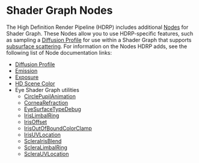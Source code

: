 # Shader Graph Nodes

The High Definition Render Pipeline (HDRP) includes additional [Nodes](https://docs.unity3d.com/Packages/com.unity.shadergraph@12.1/manual/Node.html) for Shader Graph. These Nodes allow you to use HDRP-specific features, such as sampling a [Diffusion Profile](Diffusion-Profile.md) for use within a Shader Graph that supports [subsurface scattering](Subsurface-Scattering.md). For information on the Nodes HDRP adds, see the following list of Node documentation links:

* [Diffusion Profile](https://docs.unity3d.com/Packages/com.unity.shadergraph@12.1/manual/Diffusion-Profile-Node.html)
* [Emission](https://docs.unity3d.com/Packages/com.unity.shadergraph@12.1/manual/Emission-Node.html)
* [Exposure](https://docs.unity3d.com/Packages/com.unity.shadergraph@12.1/manual/Exposure-Node.html)
* [HD Scene Color](https://docs.unity3d.com/Packages/com.unity.shadergraph@12.1/manual/HD-Scene-Color-Node.html)
* Eye Shader Graph utilities
  * [CirclePupilAnimation](https://docs.unity3d.com/Packages/com.unity.shadergraph@12.1/manual/Circle-Pupil-Animation-Node.html)
  * [CorneaRefraction](https://docs.unity3d.com/Packages/com.unity.shadergraph@12.1/manual/Cornea-Refraction-Node.html)
  * [EyeSurfaceTypeDebug](https://docs.unity3d.com/Packages/com.unity.shadergraph@12.1/manual/Eye-Surface-Type-Debug-Node.html)
  * [IrisLimbalRing](https://docs.unity3d.com/Packages/com.unity.shadergraph@12.1/manual/Iris-Limbal-Ring-Node.html)
  * [IrisOffset](https://docs.unity3d.com/Packages/com.unity.shadergraph@12.1/manual/Iris-Offset-Node.html)
  * [IrisOutOfBoundColorClamp](https://docs.unity3d.com/Packages/com.unity.shadergraph@12.1/manual/Iris-Out-Of-Bound-Color-Clamp-Node.html)
  * [IrisUVLocation](https://docs.unity3d.com/Packages/com.unity.shadergraph@12.1/manual/Iris-UV-Location-Node.html)
  * [ScleraIrisBlend](https://docs.unity3d.com/Packages/com.unity.shadergraph@12.1/manual/Sclera-Iris-Blend-Node.html)
  * [ScleraLimbalRing](https://docs.unity3d.com/Packages/com.unity.shadergraph@12.1/manual/Sclera-Limbal-Ring-Node.html)
  * [ScleraUVLocation](https://docs.unity3d.com/Packages/com.unity.shadergraph@12.1/manual/Sclera-UV-Location-Node.html)
